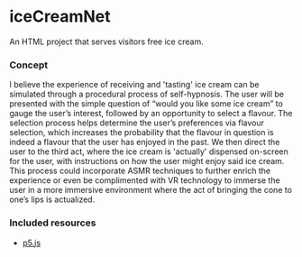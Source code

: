 # iceCreamNet

An HTML project that serves visitors free ice cream.

### Concept

I believe the experience of receiving and 'tasting' ice cream can be simulated through a procedural process of self-hypnosis. The user will be presented with the simple question of “would you like some ice cream” to gauge the user’s interest, followed by an opportunity to select a flavour. The selection process helps determine the user’s preferences via flavour selection, which increases the probability that the flavour in question is indeed a flavour that the user has enjoyed in the past. We then direct the user to the third act, where the ice cream is 'actually' dispensed on-screen for the user, with instructions on how the user might enjoy said ice cream. This process could incorporate ASMR techniques  to further enrich the experience or even be complimented with VR technology to immerse the user in a more immersive environment where the act of bringing the cone to one’s lips is actualized.

### Included resources
- [p5.js](https://p5js.org/)